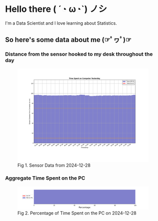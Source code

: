 
# Hello there ( ´◔ ω◔`) ノシ

I'm a Data Scientist and I love learning about Statistics.

## So here's some data about me (☞ﾟヮﾟ)☞


### Distance from the sensor hooked to my desk throughout the day
<figure>
  <picture>
    <source media="(prefers-color-scheme: dark)" srcset="Pi/readme/graphs/lineplot/dark-plot-2024-12-28.png">
    <source media="(prefers-color-scheme: light)" srcset="Pi/readme/graphs/lineplot/light-plot-2024-12-28.png">
    <img alt="Shows a black logo in light color mode and a white one in dark color mode." src="Pi/readme/graphs/lineplot/light-plot-2024-12-28.png">
  </picture>
  <figcaption>Fig 1. Sensor Data from 2024-12-28</figcaption>
</figure>



### Aggregate Time Spent on the PC
<figure>
  <picture>
    <source media="(prefers-color-scheme: dark)" srcset="Pi/readme/graphs/barplot/dark-plot-2024-12-28.png">
    <source media="(prefers-color-scheme: light)" srcset="Pi/readme/graphs/barplot/light-plot-2024-12-28.png">
    <img alt="Shows a black logo in light color mode and a white one in dark color mode." src="Pi/readme/graphs/barplot/light-plot-2024-12-28.png">
  </picture>
  <figcaption>Fig 2. Percentage of Time Spent on the PC on 2024-12-28</figcaption>
</figure>

